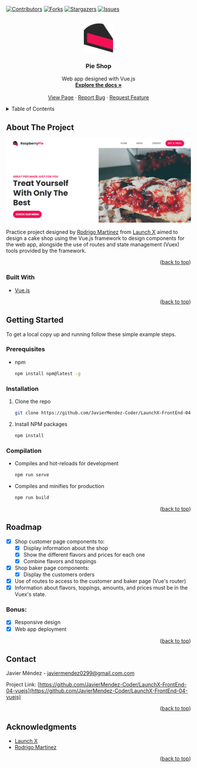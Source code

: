 <div id="top"></div>

[![Contributors][contributors-shield]][contributors-url]
[![Forks][forks-shield]][forks-url]
[![Stargazers][stars-shield]][stars-url]
[![Issues][issues-shield]][issues-url]



<!-- PROJECT LOGO -->
<br />
<div align="center">
  <a href="https://github.com/JavierMendez-Coder/LaunchX-FrontEnd-04-vuejs">
    <img src="src/assets/raspberrypie-logo.svg" alt="Logo" width="80" height="80">
  </a>

<h3 align="center">Pie Shop</h3>

  <p align="center">
    Web app designed with Vue.js
    <br />
    <a href="https://github.com/JavierMendez-Coder/LaunchX-FrontEnd-04-vuejs"><strong>Explore the docs »</strong></a>
    <br />
    <br />
    <a href="https://javiermendez-coder.github.io/LaunchX-FrontEnd-04-vuejs/">View Page</a>
    ·
    <a href="https://github.com/JavierMendez-Coder/LaunchX-FrontEnd-04-vuejs/issues">Report Bug</a>
    ·
    <a href="https://github.com/JavierMendez-Coder/LaunchX-FrontEnd-04-vuejs/issues">Request Feature</a>
  </p>
</div>



<!-- TABLE OF CONTENTS -->
<details>
  <summary>Table of Contents</summary>
  <ol>
    <li>
      <a href="#about-the-project">About The Project</a>
      <ul>
        <li><a href="#built-with">Built With</a></li>
      </ul>
    </li>
    <li>
      <a href="#getting-started">Getting Started</a>
      <ul>
        <li><a href="#prerequisites">Prerequisites</a></li>
        <li><a href="#installation">Installation</a></li>
        <li><a href="#compilation">Compilation</a></li>
      </ul>
    </li>
    <li><a href="#roadmap">Roadmap</a></li>
      <ul>
        <li><a href="#bonus">Bonus</a></li>
      </ul>
    <li><a href="#contact">Contact</a></li>
    <li><a href="#acknowledgments">Acknowledgments</a></li>
  </ol>
</details>



<!-- ABOUT THE PROJECT -->
## About The Project

[![Pie Shop][page-screenshot]](https://javiermendez-coder.github.io/LaunchX-FrontEnd-04-vuejs/)

Practice project designed by [Rodrigo Martínez][romarpla] from [Launch X][launchx] aimed to design a cake shop using the Vue.js framework to design components for the web app, alongside the use of routes and state management (Vuex) tools provided by the framework.

<p align="right">(<a href="#top">back to top</a>)</p>



### Built With

* [Vue.js](https://vuejs.org/)

<p align="right">(<a href="#top">back to top</a>)</p>



<!-- GETTING STARTED -->
## Getting Started

To get a local copy up and running follow these simple example steps.

### Prerequisites

* npm
  ```sh
  npm install npm@latest -g
  ```

### Installation

1. Clone the repo
   ```sh
   git clone https://github.com/JavierMendez-Coder/LaunchX-FrontEnd-04-vuejs.git
   ```
2. Install NPM packages
   ```sh
   npm install
   ```

### Compilation 

* Compiles and hot-reloads for development
  ```sh
  npm run serve
  ```

* Compiles and minifies for production
  ```sh
  npm run build
  ```

<p align="right">(<a href="#top">back to top</a>)</p>



<!-- ROADMAP -->
## Roadmap

- [x] Shop customer page components to:
    - [x] Display information about the shop
    - [x] Show the different flavors and prices for each one
    - [x] Combine flavors and toppings
- [x] Shop baker page components:
    - [x] Display the customers orders
- [x] Use of routes to access to the customer and baker page (Vue's router)
- [x] Information about flavors, toppings, amounts, and prices must be in the Vuex's state.

### Bonus:
- [x] Responsive design
- [x] Web app deployment

<p align="right">(<a href="#top">back to top</a>)</p>



<!-- CONTACT -->
## Contact

Javier Méndez - javiermendez0299@gmail.com.com

Project Link: [https://github.com/JavierMendez-Coder/LaunchX-FrontEnd-04-vuejs](https://github.com/JavierMendez-Coder/LaunchX-FrontEnd-04-vuejs)

<p align="right">(<a href="#top">back to top</a>)</p>



<!-- ACKNOWLEDGMENTS -->
## Acknowledgments

* [Launch X](https://github.com/LaunchX-InnovaccionVirtual)
* [Rodrigo Martínez](https://github.com/romarpla)

<p align="right">(<a href="#top">back to top</a>)</p>



<!-- MARKDOWN LINKS & IMAGES -->
[contributors-shield]: https://img.shields.io/github/contributors/JavierMendez-Coder/LaunchX-FrontEnd-04-vuejs.svg?style=for-the-badge
[contributors-url]: https://github.com/JavierMendez-Coder/LaunchX-FrontEnd-04-vuejs/graphs/contributors
[forks-shield]: https://img.shields.io/github/forks/JavierMendez-Coder/LaunchX-FrontEnd-04-vuejs.svg?style=for-the-badge
[forks-url]: https://github.com/JavierMendez-Coder/LaunchX-FrontEnd-04-vuejs/network/members
[stars-shield]: https://img.shields.io/github/stars/JavierMendez-Coder/LaunchX-FrontEnd-04-vuejs.svg?style=for-the-badge
[stars-url]: https://github.com/JavierMendez-Coder/LaunchX-FrontEnd-04-vuejs/stargazers
[issues-shield]: https://img.shields.io/github/issues/JavierMendez-Coder/LaunchX-FrontEnd-04-vuejs.svg?style=for-the-badge
[issues-url]: https://github.com/JavierMendez-Coder/LaunchX-FrontEnd-04-vuejs/issues
[page-screenshot]: images/page-screenshot.png
[launchx]: https://github.com/LaunchX-InnovaccionVirtual
[romarpla]: https://github.com/romarpla

